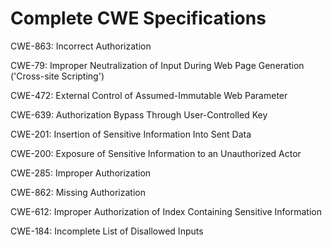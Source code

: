

# Complete CWE Specifications

CWE-863: Incorrect Authorization

CWE-79: Improper Neutralization of Input During Web Page Generation ('Cross-site Scripting')

CWE-472: External Control of Assumed-Immutable Web Parameter

CWE-639: Authorization Bypass Through User-Controlled Key

CWE-201: Insertion of Sensitive Information Into Sent Data

CWE-200: Exposure of Sensitive Information to an Unauthorized Actor

CWE-285: Improper Authorization

CWE-862: Missing Authorization

CWE-612: Improper Authorization of Index Containing Sensitive Information

CWE-184: Incomplete List of Disallowed Inputs